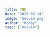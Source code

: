 ```yaml
---
title: TBD
date: "2020-09-14"
image: "neovim.png"
author: "Robby"
tags: ["neovim"]
---
```

<!---->
<!-- ## Installing the FAR Plugin -->
<!---->
<!-- FAR is a Vim/Neovim plugin that will allow you to perform project wide find & replace -->
<!---->
<!-- - Install with Vim-plug: -->
<!---->
<!--     ``` -->
<!--     Plug 'RobbytianChiarulli/far.vim' -->
<!--     ``` -->
<!---->
<!-- ( **NOTE** ) -->
<!---->
<!-- - You may also need to run: -->
<!---->
<!--     ``` -->
<!--     :UpdateRemotePlugins -->
<!--     ``` -->
<!---->
<!-- Currently I'm using a fork that improves the experience in my opinion, it's based on this [issue](https://github.com/brooth/far.vim/issues/94) -->
<!---->
<!-- ## Configuration -->
<!---->
<!-- Add this to your `init.vim` -->
<!---->
<!-- ``` -->
<!-- let g:far#source='rgnvim' -->
<!-- " let g:far#source='rg' -->
<!-- " let g:far#source='vimgrep' -->
<!-- " let g:far#source='ag' -->
<!---->
<!-- set lazyredraw            " improve scrolling performance when navigating through large results -->
<!---->
<!-- let g:far#window_width=60 -->
<!-- " Use %:p with buffer option only -->
<!-- let g:far#file_mask_favorites=['%:p', '**/*.*', '**/*.js', '**/*.py', '**/*.java', '**/*.css', '**/*.html', '**/*.vim', '**/*.cpp', '**/*.c', '**/*.h', ] -->
<!-- let g:far#window_min_content_width=30 -->
<!-- let g:far#enable_undo=1 -->
<!-- ``` -->
<!---->
<!-- ## Commands -->
<!---->
<!-- - Find & Replace in buffer (current file): -->
<!---->
<!--     ``` -->
<!--     :Farr --source=vimgrep -->
<!--     ``` -->
<!---->
<!-- - Find & Replace project: -->
<!---->
<!--     ``` -->
<!--     :Farr --source=rgnvim -->
<!--     ``` -->
<!---->
<!---->
<!-- - If you're using the `which-key plugin`: -->
<!---->
<!--     ``` -->
<!--     let g:which_key_map.f = { -->
<!--           \ 'name' : '+find & replace' , -->
<!--           \ 'b' : [':Farr --source=vimgrep'    , 'buffer'], -->
<!--           \ 'p' : [':Farr --source=rgnvim'     , 'project'], -->
<!--           \ } -->
<!--     ``` -->
<!--      -->
<!-- ### Inside FAR Buffer Commands -->
<!--      -->
<!-- ``` -->
<!-- "     Below are the default mappings and corresponding variable names in -->
<!---->
<!-- " x v_x   - Exclude item under the cursor. -->
<!---->
<!-- " i v_i   - Include item under the cursor. -->
<!---->
<!-- " t v_t   - Toggle item exclusion under the cursor. -->
<!---->
<!-- " f v_f   - Smartly toggle item exclusion under the cursor: exclude all items when all are excluded, otherwise exclude all items. -->
<!---->
<!-- " X       - Exclude all items. -->
<!---->
<!-- " I       - Include all items. -->
<!---->
<!-- " T       - Toggle exclusion for all items. -->
<!---->
<!-- " F       - Smartly toggle exclusion for all items: include all items when all are excluded, otherwise exclude all items. -->
<!---->
<!-- " <CR>    - Jump to the source code of the item under the cursor. See |far-jump| -->
<!---->
<!-- " p       - Open preview window (if not) and scroll to the item under the cursor. See |far-preview| -->
<!---->
<!-- " P       - Close preview window. See |far-preview| -->
<!---->
<!-- " CTRL-K  - Scroll preview window up (if open). See |far-preview|, |g:far#preview_window_scroll_step| -->
<!---->
<!-- " CTRL-J  - Scroll preview window down (if open). See |far-preview|, |g:far#preview_window_scroll_step| -->
<!---->
<!-- " zo      - Expand node under the cursor. -->
<!---->
<!-- " zc      - Collapse node under the cursor. -->
<!---->
<!-- " za      - Toggle node expanding under the cursor. -->
<!---->
<!-- " zs      - Smartly toggle exclusion for all nodes: expand all nodes when all are collapsed, otherwise collapse all nodes. -->
<!---->
<!-- " zr v_zr - Expand all nodes. -->
<!---->
<!-- " zm v_zm - Collapse all nodes. -->
<!---->
<!-- " zA v_zA - Toggle exclusion for all nodes. -->
<!---->
<!-- " zS v_zS - Smartly toggle exclusion for all nodes: expand all nodes when all are collapsed, otherwise collapse all nodes. -->
<!---->
<!-- " s v_s   - Execute |:Fardo|<CR>, to replace all included items. -->
<!---->
<!-- " u v_s   - Execute |:Farundo|<CR>, to undo the last replacement by |:Fardo|. -->
<!---->
<!-- " U v_U   - Execute |:Farundo| --all=1<CR>, to undo all replacements by |:Fardo|. For param '--all=' see |farundo-params|. -->
<!---->
<!-- " q v_q   - Close searching result buffer and its preview buffer (if exists) -->
<!-- ``` -->
<!---->
<!-- ## Links & Repos -->
<!---->
<!-- [FAR](https://github.com/brooth/far.vim) -->
<!---->
<!-- [Glob Issue](https://github.com/brooth/far.vim/issues/94) -->
